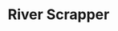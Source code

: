 ---
title: "River Scrapper"
description: "Aplikacja pobierająca i przetważająca dane rzek z IMGW"
tech: ["JavaScript", "Node"]
repository: "https://github.com/Pabiak/RiverScrapper"
image: "/riverscrapper.png"
imageAlt: "Zrzut ekranu aplikacji river scrapper"
order: 6
---